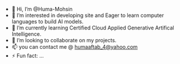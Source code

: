 - 👋 Hi, I’m @Huma-Mohsin
- 👀 I’m interested in developing site and Eager to learn computer languages to build AI models.
- 🌱 I’m currently learning Certified Cloud Applied Generative Artifical Intelligence.
- 💞️ I’m looking to collaborate on my projects.
- 📫 you can contact me @ humaaftab_4@yahoo.com
- ⚡ Fun fact: ...

<!---
Huma-Mohsin/Huma-Mohsin is a ✨ special ✨ repository because its `README.md` (this file) appears on your GitHub profile.
You can click the Preview link to take a look at your changes.
--->
